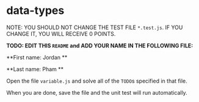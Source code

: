 # data-types

NOTE: YOU SHOULD NOT CHANGE THE TEST FILE `*.test.js`. IF YOU CHANGE IT, YOU WILL RECEIVE 0 POINTS.

**TODO: EDIT THIS `README` and ADD YOUR NAME IN THE FOLLOWING FILE:**

**First name: Jordan **

**Last name: Pham **

Open the file `variable.js` and solve all of the `TODO`s specified in that file.

When you are done, save the file and the unit test will run automatically.
